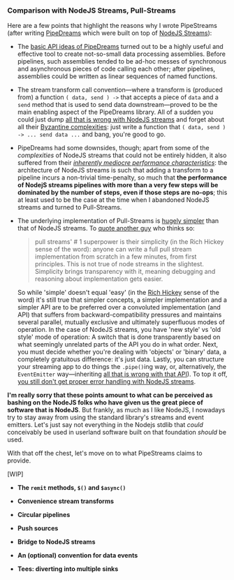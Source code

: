 
### Comparison with NodeJS Streams, Pull-Streams

Here are a few points that highlight the reasons why I wrote PipeStreams (after
writing [PipeDreams](https://github.com/loveencounterflow/pipedreams) which were
built on top of [NodeJS Streams](https://nodejs.org/api/stream.html)):

* The [basic API ideas of
  PipeDreams](https://github.com/loveencounterflow/pipedreams#the-remit-and-remit-async-methods)
  turned out to be a highly useful and effective tool to create not-so-small
  data processing assemblies. Before pipelines, such assemblies tended to be
  ad-hoc messes of synchronous and asynchronous pieces of code calling each
  other; after pipelines, assemblies could be written as linear sequences of
  named functions.

* The stream transform call convention—where a transform is (produced from) a
  function `( data, send ) ->` that accepts a piece of `data` and a `send`
  method that is used to send data downstream—proved to be the main enabling
  aspect of the PipeDreams library. All of a sudden you could just dump [all
  that is wrong with NodeJS
  streams](http://dominictarr.com/post/145135293917/history-of-streams) and
  forget about all their [Byzantine
  complexities](https://nodejs.org/api/stream.html): just write a function that
  `( data, send ) -> ... send data ...` and bang, you're good to go.

* PipeDreams had some downsides, though; apart from some of the *complexities*
  of NodeJS streams that could not be entirely hidden, it also suffered from
  their [*inherently mediocre performance
  characteristics*](https://github.com/loveencounterflow/basic-stream-benchmarks):
  the architecture of NodeJS streams is such that adding a transform to a
  pipeline incurs a non-trivial time-penalty, so much that **the performance of
  NodejS streams pipelines with more than a very few steps will be dominated by
  the number of steps, even if those steps are no-ops**; this at least used to
  be the case at the time when I abandoned NodeJS streams and turned to
  Pull-Streams.

* The underlying implementation of Pull-Streams is [hugely
  simpler](http://dominictarr.com/post/149248845122/pull-streams-pull-streams-are-a-very-simple)
  than that of NodeJS streams. To [quote another
  guy](https://github.com/ipfs/js-ipfs/issues/362#issuecomment-237597850) who
  thinks so:

  > pull streams' # 1 superpower is their simplicity (in the Rich Hickey sense
  > of the word): anyone can write a full pull stream implementation from
  > scratch in a few minutes, from first principles. This is not true of node
  > streams in the slightest. Simplicity brings transparency with it, meaning
  > debugging and reasoning about implementation gets easier.

  So while 'simple' doesn't equal 'easy' (in the [Rich
  Hickey](https://www.youtube.com/watch?v=rI8tNMsozo0) sense of the word) it's
  still true that simpler concepts, a simpler implementation and a simpler API
  are to be preferred over a convoluted implementation (and API) that suffers
  from backward-compatibility pressures and maintains several parallel, mutually
  exclusive and ultimately superfluous modes of operation. In the case of NodeJS
  streams, you have 'new style' vs 'old style' mode of operation: A switch that
  is done transparently based on what seemingly unrelated parts of the API you
  do in what order. Next, you must decide whether you're dealing with 'objects'
  or 'binary' data, a completely gratuitous difference: it's just data. Lastly,
  you can structure your streaming app to do things the `.pipe()`ing way, or,
  alternatively, the `EventEmitter` way—inheriting [all that is wrong with that
  API](https://github.com/sindresorhus/emittery#how-is-this-different-than-the-built-in-eventemitter-in-nodejs)).
  To top it off, [you still don't get proper error handling with NodeJS
  streams](https://stackoverflow.com/a/22389498/7568091).

**I'm really sorry that these points amount to what can be perceived as bashing
on the NodeJS folks who have given us the great piece of software that is
NodeJS**. But frankly, as much as I like NodeJS, I nowadays try to stay away
from using the standard library's streams and event emitters. Let's just say not
everything in the Nodejs stdlib that *could* conceivably be used in userland
software built on that foundation *should* be used.

With that off the chest, let's move on to what PipeStreams claims to provide.

[WIP]

* **The `remit` methods, `$()` and `$async()`**

* **Convenience stream transforms**

* **Circular pipelines**

* **Push sources**

* **Bridge to NodeJS streams**

* **An (optional) convention for data events**

* **Tees: diverting into multiple sinks**




